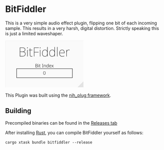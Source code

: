 # BitFiddler

This is a very simple audio effect plugin, flipping one bit of each incoming sample. This results in a very harsh, digital distortion. Strictly speaking this is just a limited waveshaper.

![Plugin Gui](./gui.jpg)

This Plugin was built using the [nih_plug framework](https://github.com/robbert-vdh/nih-plug).

## Building

Precompiled binaries can be found in the [Releases tab](https://github.com/Leon-Focker/BitFiddler/releases/)

After installing [Rust](https://rustup.rs/), you can compile BitFiddler yourself as follows:

```shell
cargo xtask bundle bitfiddler --release
```
